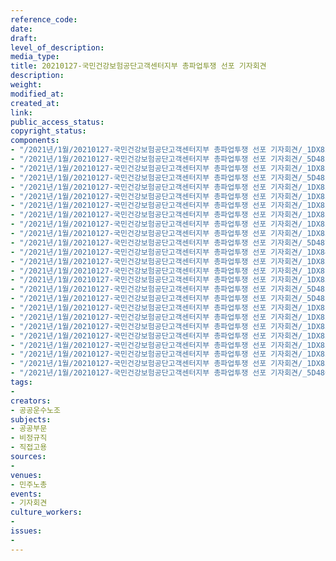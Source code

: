 ```yaml
---
reference_code: 
date: 
draft: 
level_of_description: 
media_type: 
title: 20210127-국민건강보험공단고객센터지부 총파업투쟁 선포 기자회견
description: 
weight: 
modified_at: 
created_at: 
link: 
public_access_status: 
copyright_status: 
components:
- "/2021년/1월/20210127-국민건강보험공단고객센터지부 총파업투쟁 선포 기자회견/_1DX8285.jpg"
- "/2021년/1월/20210127-국민건강보험공단고객센터지부 총파업투쟁 선포 기자회견/_5D48587.jpg"
- "/2021년/1월/20210127-국민건강보험공단고객센터지부 총파업투쟁 선포 기자회견/_1DX8354.jpg"
- "/2021년/1월/20210127-국민건강보험공단고객센터지부 총파업투쟁 선포 기자회견/_5D48545.jpg"
- "/2021년/1월/20210127-국민건강보험공단고객센터지부 총파업투쟁 선포 기자회견/_1DX8339.jpg"
- "/2021년/1월/20210127-국민건강보험공단고객센터지부 총파업투쟁 선포 기자회견/_1DX8324.jpg"
- "/2021년/1월/20210127-국민건강보험공단고객센터지부 총파업투쟁 선포 기자회견/_1DX8230.jpg"
- "/2021년/1월/20210127-국민건강보험공단고객센터지부 총파업투쟁 선포 기자회견/_1DX8225.jpg"
- "/2021년/1월/20210127-국민건강보험공단고객센터지부 총파업투쟁 선포 기자회견/_1DX8275.jpg"
- "/2021년/1월/20210127-국민건강보험공단고객센터지부 총파업투쟁 선포 기자회견/_1DX8303.jpg"
- "/2021년/1월/20210127-국민건강보험공단고객센터지부 총파업투쟁 선포 기자회견/_5D48704.jpg"
- "/2021년/1월/20210127-국민건강보험공단고객센터지부 총파업투쟁 선포 기자회견/_1DX8408.jpg"
- "/2021년/1월/20210127-국민건강보험공단고객센터지부 총파업투쟁 선포 기자회견/_1DX8292.jpg"
- "/2021년/1월/20210127-국민건강보험공단고객센터지부 총파업투쟁 선포 기자회견/_1DX8195.jpg"
- "/2021년/1월/20210127-국민건강보험공단고객센터지부 총파업투쟁 선포 기자회견/_1DX8386.jpg"
- "/2021년/1월/20210127-국민건강보험공단고객센터지부 총파업투쟁 선포 기자회견/_5D48548.jpg"
- "/2021년/1월/20210127-국민건강보험공단고객센터지부 총파업투쟁 선포 기자회견/_5D48586.jpg"
- "/2021년/1월/20210127-국민건강보험공단고객센터지부 총파업투쟁 선포 기자회견/_1DX8252.jpg"
- "/2021년/1월/20210127-국민건강보험공단고객센터지부 총파업투쟁 선포 기자회견/_1DX8211.jpg"
- "/2021년/1월/20210127-국민건강보험공단고객센터지부 총파업투쟁 선포 기자회견/_1DX8366.jpg"
- "/2021년/1월/20210127-국민건강보험공단고객센터지부 총파업투쟁 선포 기자회견/_1DX8301.jpg"
- "/2021년/1월/20210127-국민건강보험공단고객센터지부 총파업투쟁 선포 기자회견/_1DX8360.jpg"
- "/2021년/1월/20210127-국민건강보험공단고객센터지부 총파업투쟁 선포 기자회견/_1DX8213.jpg"
- "/2021년/1월/20210127-국민건강보험공단고객센터지부 총파업투쟁 선포 기자회견/_1DX8392.jpg"
- "/2021년/1월/20210127-국민건강보험공단고객센터지부 총파업투쟁 선포 기자회견/_5D48610.jpg"
tags:
- 
creators:
- 공공운수노조
subjects:
- 공공부문
- 비정규직
- 직접고용
sources:
- 
venues:
- 민주노총
events:
- 기자회견
culture_workers:
- 
issues:
- 
---
```

